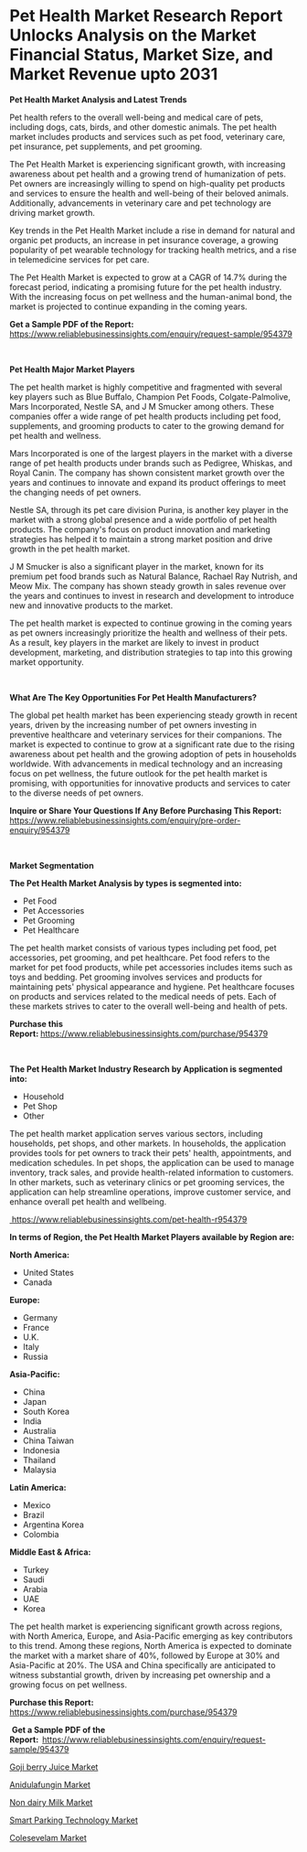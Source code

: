 <p><h1>Pet Health Market Research Report Unlocks Analysis on the Market Financial Status, Market Size, and Market Revenue upto 2031</h1></p><p><strong>Pet Health Market Analysis and Latest Trends</strong></p>
<p><p>Pet health refers to the overall well-being and medical care of pets, including dogs, cats, birds, and other domestic animals. The pet health market includes products and services such as pet food, veterinary care, pet insurance, pet supplements, and pet grooming.</p><p>The Pet Health Market is experiencing significant growth, with increasing awareness about pet health and a growing trend of humanization of pets. Pet owners are increasingly willing to spend on high-quality pet products and services to ensure the health and well-being of their beloved animals. Additionally, advancements in veterinary care and pet technology are driving market growth.</p><p>Key trends in the Pet Health Market include a rise in demand for natural and organic pet products, an increase in pet insurance coverage, a growing popularity of pet wearable technology for tracking health metrics, and a rise in telemedicine services for pet care.</p><p>The Pet Health Market is expected to grow at a CAGR of 14.7% during the forecast period, indicating a promising future for the pet health industry. With the increasing focus on pet wellness and the human-animal bond, the market is projected to continue expanding in the coming years.</p></p>
<p><strong>Get a Sample PDF of the Report:&nbsp;</strong> <a href="https://www.reliablebusinessinsights.com/enquiry/request-sample/954379">https://www.reliablebusinessinsights.com/enquiry/request-sample/954379</a></p>
<p>&nbsp;</p>
<p><strong>Pet Health Major Market Players</strong></p>
<p><p>The pet health market is highly competitive and fragmented with several key players such as Blue Buffalo, Champion Pet Foods, Colgate-Palmolive, Mars Incorporated, Nestle SA, and J M Smucker among others. These companies offer a wide range of pet health products including pet food, supplements, and grooming products to cater to the growing demand for pet health and wellness.</p><p>Mars Incorporated is one of the largest players in the market with a diverse range of pet health products under brands such as Pedigree, Whiskas, and Royal Canin. The company has shown consistent market growth over the years and continues to innovate and expand its product offerings to meet the changing needs of pet owners.</p><p>Nestle SA, through its pet care division Purina, is another key player in the market with a strong global presence and a wide portfolio of pet health products. The company's focus on product innovation and marketing strategies has helped it to maintain a strong market position and drive growth in the pet health market.</p><p>J M Smucker is also a significant player in the market, known for its premium pet food brands such as Natural Balance, Rachael Ray Nutrish, and Meow Mix. The company has shown steady growth in sales revenue over the years and continues to invest in research and development to introduce new and innovative products to the market.</p><p>The pet health market is expected to continue growing in the coming years as pet owners increasingly prioritize the health and wellness of their pets. As a result, key players in the market are likely to invest in product development, marketing, and distribution strategies to tap into this growing market opportunity.</p></p>
<p>&nbsp;</p>
<p><strong>What Are The Key Opportunities For Pet Health Manufacturers?</strong></p>
<p><p>The global pet health market has been experiencing steady growth in recent years, driven by the increasing number of pet owners investing in preventive healthcare and veterinary services for their companions. The market is expected to continue to grow at a significant rate due to the rising awareness about pet health and the growing adoption of pets in households worldwide. With advancements in medical technology and an increasing focus on pet wellness, the future outlook for the pet health market is promising, with opportunities for innovative products and services to cater to the diverse needs of pet owners.</p></p>
<p><strong>Inquire or Share Your Questions If Any Before Purchasing This Report:</strong> <a href="https://www.reliablebusinessinsights.com/enquiry/pre-order-enquiry/954379">https://www.reliablebusinessinsights.com/enquiry/pre-order-enquiry/954379</a></p>
<p>&nbsp;</p>
<p><strong>Market Segmentation</strong></p>
<p><strong>The Pet Health Market Analysis by types is segmented into:</strong></p>
<p><ul><li>Pet Food</li><li>Pet Accessories</li><li>Pet Grooming</li><li>Pet Healthcare</li></ul></p>
<p><p>The pet health market consists of various types including pet food, pet accessories, pet grooming, and pet healthcare. Pet food refers to the market for pet food products, while pet accessories includes items such as toys and bedding. Pet grooming involves services and products for maintaining pets' physical appearance and hygiene. Pet healthcare focuses on products and services related to the medical needs of pets. Each of these markets strives to cater to the overall well-being and health of pets.</p></p>
<p><strong>Purchase this Report:&nbsp;</strong><a href="https://www.reliablebusinessinsights.com/purchase/954379">https://www.reliablebusinessinsights.com/purchase/954379</a></p>
<p>&nbsp;</p>
<p><strong>The Pet Health Market Industry Research by Application is segmented into:</strong></p>
<p><ul><li>Household</li><li>Pet Shop</li><li>Other</li></ul></p>
<p><p>The pet health market application serves various sectors, including households, pet shops, and other markets. In households, the application provides tools for pet owners to track their pets' health, appointments, and medication schedules. In pet shops, the application can be used to manage inventory, track sales, and provide health-related information to customers. In other markets, such as veterinary clinics or pet grooming services, the application can help streamline operations, improve customer service, and enhance overall pet health and wellbeing.</p></p>
<p><a href="https://www.reliablebusinessinsights.com/pet-health-r954379">&nbsp;https://www.reliablebusinessinsights.com/pet-health-r954379</a></p>
<p><strong>In terms of Region, the Pet Health Market Players available by Region are:</strong></p>
<p>
    <p> <strong> North America: </strong>
        <ul>
            <li>United States</li>
            <li>Canada</li>
        </ul>
        </p> 
    <p> <strong> Europe: </strong>
        <ul>
            <li>Germany</li>
            <li>France</li>
            <li>U.K.</li>
            <li>Italy</li>
            <li>Russia</li>
        </ul>
        </p> 
    <p> <strong> Asia-Pacific: </strong>
        <ul>
            <li>China</li>
            <li>Japan</li>
            <li>South Korea</li>
            <li>India</li>
            <li>Australia</li>
            <li>China Taiwan</li>
            <li>Indonesia</li>
            <li>Thailand</li>
            <li>Malaysia</li>
        </ul>
        </p> 
    <p> <strong> Latin America: </strong>
        <ul>
            <li>Mexico</li>
            <li>Brazil</li>
            <li>Argentina Korea</li>
            <li>Colombia</li>
        </ul>
        </p> 
    <p> <strong> Middle East & Africa: </strong>
        <ul>
            <li>Turkey</li>
            <li>Saudi</li>
            <li>Arabia</li>
            <li>UAE</li>
            <li>Korea</li>
        </ul>
    </p>
    </p>
<p><p>The pet health market is experiencing significant growth across regions, with North America, Europe, and Asia-Pacific emerging as key contributors to this trend. Among these regions, North America is expected to dominate the market with a market share of 40%, followed by Europe at 30% and Asia-Pacific at 20%. The USA and China specifically are anticipated to witness substantial growth, driven by increasing pet ownership and a growing focus on pet wellness.</p></p>
<p><strong>Purchase this Report: </strong><a href="https://www.reliablebusinessinsights.com/purchase/954379">https://www.reliablebusinessinsights.com/purchase/954379</a></p>
<p>&nbsp;<strong>Get a Sample PDF of the Report:&nbsp;&nbsp;</strong><a href="https://www.reliablebusinessinsights.com/enquiry/request-sample/954379">https://www.reliablebusinessinsights.com/enquiry/request-sample/954379</a></p>
<p><strong></strong></p>
<p><p><a href="https://medium.com/@stellasauer1918/insights-into-the-goji-berry-juice-market-market-players-market-size-geographical-regions-and-23ffd5216bae">Goji berry Juice Market</a></p><p><a href="https://github.com/LiamKanenood/Market-Research-Report-List-1/blob/main/anidulafungin-market.md">Anidulafungin Market</a></p><p><a href="https://medium.com/@jadenraynor1947/non-dairy-milk-market-forecasts-market-trends-and-impact-analysis-2024-2031-503a5450f96f">Non dairy Milk Market</a></p><p><a href="https://github.com/markmellon1/Market-Research-Report-List-1/blob/main/smart-parking-technology-market.md">Smart Parking Technology Market</a></p><p><a href="https://github.com/Raeloodard576457/Market-Research-Report-List-1/blob/main/colesevelam-market.md">Colesevelam Market</a></p></p>